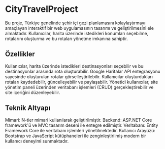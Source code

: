 # CityTravelProject

Bu proje, Türkiye genelinde şehir içi gezi planlamasını kolaylaştırmayı amaçlayan interaktif bir web uygulamasının tasarımı ve geliştirilmesini ele almaktadır. Kullanıcılar, harita üzerinde istedikleri konumları seçebilme, rotalarını oluşturma ve bu rotaları yönetme imkanına sahiptir.

## Özellikler
Kullanıcılar, harita üzerinde istedikleri destinasyonları seçebilir ve bu destinasyonlar arasında rota oluşturabilir.
Google Haritalar API entegrasyonu sayesinde oluşturulan rotalar görselleştirilebilir.
Kullanıcılar oluşturdukları rotaları kaydedebilir, güncelleyebilir ve paylaşabilir.
Yönetici kullanıcılar, site yönetim paneli üzerinden veritabanı işlemleri (CRUD) gerçekleştirebilir ve site içeriğini düzenleyebilir.
## Teknik Altyapı
Mimari: N-tier mimari kullanılarak geliştirilmiştir.
Backend: ASP.NET Core framework'ü ve MVC tasarım deseni ile entegre edilmiştir.
Veritabanı: Entity Framework Core ile veritabanı işlemleri yönetilmektedir.
Kullanıcı Arayüzü: Bootstrap ve JavaScript kütüphaneleri ile zenginleştirilmiş modern bir kullanıcı deneyimi sunmaktadır.
